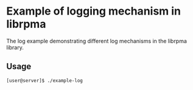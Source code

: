 Example of logging mechanism in librpma
===

The log example demonstrating different log mechanisms in the librpma library.

## Usage

```bash
[user@server]$ ./example-log
```
